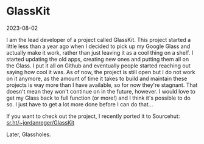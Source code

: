 # GlassKit

2023-08-02


I am the lead developer of a project called GlassKit. This project started a little less than a year ago when I decided to pick up my Google Glass and actually make it work, rather than just leaving it as a cool thing on a shelf. I started updating the old apps, creating new ones and putting them all on the Glass. I put it all on Github and eventually people started reaching out saying how cool it was. As of now, the project is still open but I do not work on it anymore, as the amount of time it takes to build and maintain these projects is way more than I have available, so for now they're stagnant. That doesn't mean they won't continue on in the future, however. I would love to get my Glass back to full function (or more!) and I think it's possible to do so. I just have to get a lot more done before I can do that...

If you want to check out the project, I recently ported it to Sourcehut:
[sr.ht/~jordanreger/GlassKit](https://sr.ht/~jordanreger/GlassKit)

Later, Glassholes.
